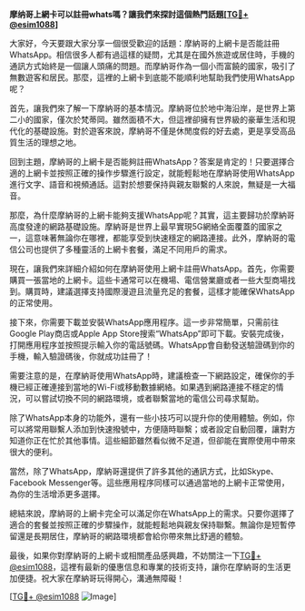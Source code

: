 **摩纳哥上網卡可以註冊whats嗎？讓我們來探討這個熱門話題[[TG💪+ @esim1088](https://t.me/s/esim1088)]**

大家好，今天要跟大家分享一個很受歡迎的話題：摩納哥的上網卡是否能註冊WhatsApp。相信很多人都有過這樣的疑問，尤其是在國外旅遊或居住時，手機的通訊方式始終是一個讓人頭痛的問題。而摩納哥作為一個小而富饒的國家，吸引了無數遊客和居民。那麼，這裡的上網卡到底能不能順利地幫助我們使用WhatsApp呢？

首先，讓我們來了解一下摩納哥的基本情況。摩納哥位於地中海沿岸，是世界上第二小的國家，僅次於梵蒂岡。雖然面積不大，但這裡卻擁有世界級的豪華生活和現代化的基礎設施。對於遊客來說，摩納哥不僅是休閒度假的好去處，更是享受高品質生活的理想之地。

回到主題，摩納哥的上網卡是否能夠註冊WhatsApp？答案是肯定的！只要選擇合適的上網卡並按照正確的操作步驟進行設定，就能輕鬆地在摩納哥使用WhatsApp進行文字、語音和視頻通話。這對於想要保持與親友聯繫的人來說，無疑是一大福音。

那麼，為什麼摩納哥的上網卡能夠支援WhatsApp呢？其實，這主要歸功於摩納哥高度發達的網路基礎設施。摩納哥是世界上最早實現5G網絡全面覆蓋的國家之一，這意味著無論你在哪裡，都能享受到快速穩定的網路連接。此外，摩納哥的電信公司也提供了多種靈活的上網卡套餐，滿足不同用戶的需求。

現在，讓我們來詳細介紹如何在摩納哥使用上網卡註冊WhatsApp。首先，你需要購買一張當地的上網卡。這些卡通常可以在機場、電信營業廳或者一些大型商場找到。購買時，建議選擇支持國際漫遊且流量充足的套餐，這樣才能確保WhatsApp的正常使用。

接下來，你需要下載並安裝WhatsApp應用程序。這一步非常簡單，只需前往Google Play商店或Apple App Store搜索“WhatsApp”即可下載。安裝完成後，打開應用程序並按照提示輸入你的電話號碼。WhatsApp會自動發送驗證碼到你的手機，輸入驗證碼後，你就成功註冊了！

需要注意的是，在摩納哥使用WhatsApp時，建議檢查一下網路設定，確保你的手機已經正確連接到當地的Wi-Fi或移動數據網絡。如果遇到網路連接不穩定的情況，可以嘗試切換不同的網路環境，或者聯繫當地的電信公司尋求幫助。

除了WhatsApp本身的功能外，還有一些小技巧可以提升你的使用體驗。例如，你可以將常用聯繫人添加到快速撥號中，方便隨時聯繫；或者設定自動回覆，讓對方知道你正在忙於其他事情。這些細節雖然看似微不足道，但卻能在實際使用中帶來很大的便利。

當然，除了WhatsApp，摩納哥還提供了許多其他的通訊方式，比如Skype、Facebook Messenger等。這些應用程序同樣可以通過當地的上網卡正常使用，為你的生活增添更多選擇。

總結來說，摩納哥的上網卡完全可以滿足你在WhatsApp上的需求。只要你選擇了適合的套餐並按照正確的步驟操作，就能輕鬆地與親友保持聯繫。無論你是短暫停留還是長期居住，摩納哥的網路環境都會給你帶來無比舒適的體驗。

最後，如果你對摩納哥的上網卡或相關產品感興趣，不妨關注一下[TG💪+ @esim1088](https://t.me/s/esim1088)，這裡有最新的優惠信息和專業的技術支持，讓你在摩納哥的生活更加便捷。祝大家在摩納哥玩得開心，溝通無障礙！

[[TG💪+ @esim1088](https://t.me/s/esim1088) ![Image](https://i.postimg.cc/4NQfJmqS/Snipaste-2025-05-13-00-14-12.png)]
